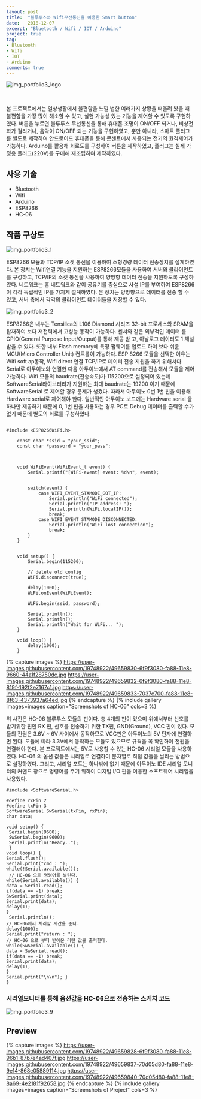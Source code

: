 ```yaml
---
layout: post
title:  "블루투스와 Wifi무선통신을 이용한 Smart button"
date:   2018-12-07
excerpt: "Bluetooth / Wifi / IOT / Arduino"
project: true
tag:
- Bluetooth
- Wifi
- IOT
- Arduino
comments: true
---
```


![img_portfolio3_logo](https://user-images.githubusercontent.com/19748922/49659841-7168f400-fa88-11e8-93b0-000946d2f4ba.jpg)

<br />

 본 프로젝트에서는 일상생활에서 불편함을 느낄 법한 여러가지 상황을 떠올려 봤을 때 불편함을 가장 많이 해소할 수 있고, 실현 가능성 있는 기능을 제어할 수 있도록 구현하였다. 버튼을 누르면 블루투스 무선통신을 통해 휴대폰 조명이 ON/OFF 되거나, 비상전화가 걸리거나, 음악이 ON/OFF 되는 기능을 구현하였고, 뿐만 아니라, 스마트 플러그를 별도로 제작하여 안드로이드 휴대폰을 통해 콘센트에서 사용되는 전기의 원격제어가 가능하다. Arduino를 활용해 회로도를 구성하여 버튼을 제작하였고, 플러그는 실제 가정용 플러그(220V)를 구매해 재조립하여 제작하였다.




## 사용 기술
* Bluetooth
* Wifi
* Arduino
* ESP8266
* HC-06


## 작품 구상도

![img_portfolio3_1](https://user-images.githubusercontent.com/19748922/49659824-6e6e0380-fa88-11e8-8b57-206e91a22e40.jpg)


ESP8266 모듈과 TCP/IP 소켓 통신을 이용하여 소형경량 데이터 전송장치를 설계하였다. 본 장치는 Wifi연결 기능을 지원하는 ESP8266모듈을 사용하여 서버와 클라이언트를 구성하고, TCP/IP의 소켓 통신을 사용하여 양방향 데이터 전송을 지원하도록 구성하였다. 네트워크는 홈 네트워크와 같이 공유기를 중심으로 사설 IP를 부여하여 ESP8266이 각각 독립적인 IP를 가지게 설계하였다. 본 장치는 양방향으로 데이터를 전송 할 수 있고, 서버 측에서 각각의 클라이언트 데이터들을 저장할 수 있다.


![img_portfolio3_2](https://user-images.githubusercontent.com/19748922/49659825-6f069a00-fa88-11e8-8af0-4b7bc61b230e.jpg)

ESP8266은 내부는 Tensilica의 L106 Diamond 시리즈 32-bit 프로세스와 SRAM을 탑재하여 보다 저전력에서 고성능 동작이 가능하다. 센서와 같은 외부적인 데이터 를 GPIO(General Purpose Input/Output)를 통해 제공 받 고, 아날로그 데이터도 1 채널 받을 수 있다. 또한 내부 Flash memory에 특정 펌웨어를 업로드 하여 보다 쉬운 MCU(Micro Controller Unit) 컨트롤이 가능하다. ESP 8266 모듈을 선택한 이유는 Wifi soft ap동작, Wifi direct 연결 TCP/IP로 데이터 전송 지원을 하기 위해서다. Serial로 아두이노와 연결한 다음 아두이노에서 AT command를 전송해서 모듈을 제어 가능하다. Wifi 모듈의 baudrate(전송속도)가 115200으로 설정되어 있는데 SoftwareSerial라이브러리가 지원하는 최대 baudrate는 19200 이기 때문에 SoftwareSerial 로 제어할 경우 문제가 생겼다. 따라서 아두이노 0번 1번 핀을 이용해 Hardware serial로 제어해야 한다. 일반적인 아두이노
보드에는 Hardware serial 을 하나만 제공하기 때문에 0, 1번 핀을 사용하는 경우 PC로 Debug 데이터를 출력할 수가 없기 때문에 별도의 회로를 구성하였다.

```

#include <ESP8266WiFi.h>
	
	const char *ssid = "your_ssid";
	const char *password = "your_pass";



	void WiFiEvent(WiFiEvent_t event) {
	    Serial.printf("[WiFi-event] event: %d\n", event);


	    switch(event) {
	        case WIFI_EVENT_STAMODE_GOT_IP:
	            Serial.println("WiFi connected");
	            Serial.println("IP address: ");
	            Serial.println(WiFi.localIP());
	            break;
	        case WIFI_EVENT_STAMODE_DISCONNECTED:
	            Serial.println("WiFi lost connection");
	            break;
	    }
	}


	void setup() {
	    Serial.begin(115200);
	
	    // delete old config
	    WiFi.disconnect(true);

	    delay(1000);
	    WiFi.onEvent(WiFiEvent);
	
	    WiFi.begin(ssid, password);
	
	    Serial.println();
	    Serial.println();
	    Serial.println("Wait for WiFi... ");
	}

	void loop() {
	    delay(1000);
	}

```

{% capture images %}
https://user-images.githubusercontent.com/19748922/49659830-6f9f3080-fa88-11e8-9660-44a1f28750dc.jpg
https://user-images.githubusercontent.com/19748922/49659832-6f9f3080-fa88-11e8-819f-192f2e7167c1.jpg
https://user-images.githubusercontent.com/19748922/49659833-7037c700-fa88-11e8-8f63-4373937a64ed.jpg
{% endcapture %}
{% include gallery images=images caption="Screenshots of HC-06" cols=3 %}

위 사진은 HC-06 블루투스 모듈의 핀이다. 총 4개의 핀이 있으며 위에서부터 신호를 받기위한 핀인 RX 핀, 신호를 전송하기 위한 TX핀, GND(Ground), VCC 핀이 있다. 모듈의
전원은 3.6V ~ 6V 사이에서 동작하므로 VCC핀은 아두이노의 5V 단자에 연결하면 된다. 모듈에 따라 3.3V에서 동작하는 모듈도 있으므로 규격을 꼭 확인하여 전원을 연결해야 한다. 본 프로젝트에서는 5V로 사용할 수 있는 HC-06 시리얼 모듈을 사용하였다. HC-06 의 옵션 값들은 시리얼로 연결하여 문자열로 직접 값들을 날리는 방법으로 설정하였다. 그리고, 시리얼 포트는 하나밖에 없기 때문에 아두이노 IDE 시리얼 모니터의 커맨드 창으로 명령어를 주기 위하여 디지털 I/O 핀을 이용한 소프트웨어 시리얼을 사용했다.



```
#include <SoftwareSerial.h> 

#define rxPin 2 
#define txPin 3 
SoftwareSerial SwSerial(txPin, rxPin);
char data;

void setup() {
 Serial.begin(9600);
 SwSerial.begin(9600);
 Serial.println("Ready..");
 } 
void loop() {
Serial.flush();
Serial.print("cmd : ");
while(!Serial.available());
 // HC-06 으로 명령어를 날린다.
while(Serial.available()) {
data = Serial.read();
if(data == -1) break;
SwSerial.print(data);
Serial.print(data);
delay(1);
}
 Serial.println(); 
// HC-06에서 처리할 시간을 준다. 
delay(1000); 
Serial.print("return : "); 
// HC-06 으로 부터 받아온 리턴 값을 출력한다. 
while(SwSerial.available()) {
data = SwSerial.read();
if(data == -1) break;
Serial.print(data);
delay(1);
}
Serial.print("\n\n"); }
}
```
### 시리얼모니터를 통해 옵션값을 HC-06으로 전송하는 스케치 코드

![img_portfolio3_9](https://user-images.githubusercontent.com/19748922/49659835-7037c700-fa88-11e8-8a4b-41d4513ed89f.jpg)


## Preview

{% capture images %}
https://user-images.githubusercontent.com/19748922/49659828-6f9f3080-fa88-11e8-96b1-87b7e4ad407f.jpg
https://user-images.githubusercontent.com/19748922/49659837-70d05d80-fa88-11e8-9e14-868e05889114.jpg
https://user-images.githubusercontent.com/19748922/49659840-70d05d80-fa88-11e8-8a69-4e2181f92658.jpg
{% endcapture %}
{% include gallery images=images caption="Screenshots of Project" cols=3 %}


